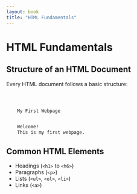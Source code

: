 ```yaml
---
layout: book
title: "HTML Fundamentals"
---
```


# HTML Fundamentals

## Structure of an HTML Document

Every HTML document follows a basic structure:

```html



    My First Webpage


    Welcome!
    This is my first webpage.


```

## Common HTML Elements

- Headings (`<h1>` to `<h6>`)
- Paragraphs (`<p>`)
- Lists (`<ul>`, `<ol>`, `<li>`)
- Links (`<a>`)
